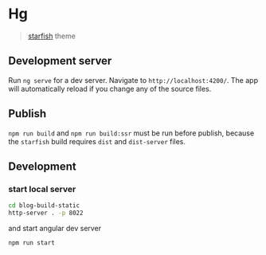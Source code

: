 # Hg

> [starfish](https://github.com/A-Horse/starfish) theme

## Development server

Run `ng serve` for a dev server. Navigate to `http://localhost:4200/`. The app will automatically reload if you change any of the source files.

## Publish
`npm run build` and `npm run build:ssr` must be run before publish, because the `starfish` build requires `dist` and `dist-server` files.

## Development
### start local server
``` bash
cd blog-build-static 
http-server . -p 8022
```

and start angular dev server
``` bash
npm run start 
```